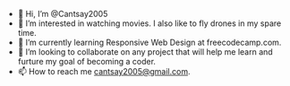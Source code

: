 - 👋 Hi, I’m @Cantsay2005
- 👀 I’m interested in watching movies. I also like to fly drones in my spare time.
- 🌱 I’m currently learning Responsive Web Design at freecodecamp.com.
- 💞️ I’m looking to collaborate on any project that will help me learn and furture my goal of becoming a coder.
- 📫 How to reach me cantsay2005@gmail.com.

<!---
Cantsay2005/Cantsay2005 is a ✨ special ✨ repository because its `README.md` (this file) appears on your GitHub profile.
You can click the Preview link to take a look at your changes.
--->
